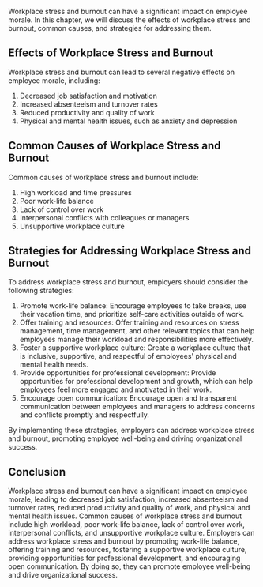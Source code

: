 
Workplace stress and burnout can have a significant impact on employee morale. In this chapter, we will discuss the effects of workplace stress and burnout, common causes, and strategies for addressing them.

Effects of Workplace Stress and Burnout
---------------------------------------

Workplace stress and burnout can lead to several negative effects on employee morale, including:

1. Decreased job satisfaction and motivation
2. Increased absenteeism and turnover rates
3. Reduced productivity and quality of work
4. Physical and mental health issues, such as anxiety and depression

Common Causes of Workplace Stress and Burnout
---------------------------------------------

Common causes of workplace stress and burnout include:

1. High workload and time pressures
2. Poor work-life balance
3. Lack of control over work
4. Interpersonal conflicts with colleagues or managers
5. Unsupportive workplace culture

Strategies for Addressing Workplace Stress and Burnout
------------------------------------------------------

To address workplace stress and burnout, employers should consider the following strategies:

1. Promote work-life balance: Encourage employees to take breaks, use their vacation time, and prioritize self-care activities outside of work.
2. Offer training and resources: Offer training and resources on stress management, time management, and other relevant topics that can help employees manage their workload and responsibilities more effectively.
3. Foster a supportive workplace culture: Create a workplace culture that is inclusive, supportive, and respectful of employees' physical and mental health needs.
4. Provide opportunities for professional development: Provide opportunities for professional development and growth, which can help employees feel more engaged and motivated in their work.
5. Encourage open communication: Encourage open and transparent communication between employees and managers to address concerns and conflicts promptly and respectfully.

By implementing these strategies, employers can address workplace stress and burnout, promoting employee well-being and driving organizational success.

Conclusion
----------

Workplace stress and burnout can have a significant impact on employee morale, leading to decreased job satisfaction, increased absenteeism and turnover rates, reduced productivity and quality of work, and physical and mental health issues. Common causes of workplace stress and burnout include high workload, poor work-life balance, lack of control over work, interpersonal conflicts, and unsupportive workplace culture. Employers can address workplace stress and burnout by promoting work-life balance, offering training and resources, fostering a supportive workplace culture, providing opportunities for professional development, and encouraging open communication. By doing so, they can promote employee well-being and drive organizational success.
